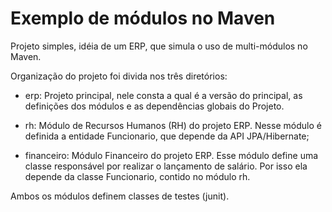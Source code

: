 Exemplo de módulos no Maven
=====================

Projeto simples, idéia de um ERP, que simula o uso de multi-módulos no Maven.

Organização do projeto foi divida nos três diretórios:

* erp: Projeto principal, nele consta a qual é a versão do principal, as definições dos módulos e as dependências globais do Projeto.

* rh: Módulo de Recursos Humanos (RH) do projeto ERP. Nesse módulo é definida a entidade Funcionario, que depende da API JPA/Hibernate;

* financeiro: Módulo Financeiro do projeto ERP. Esse módulo define uma classe responsável por realizar o lançamento de salário. Por isso ela depende da classe Funcionario, contido no módulo rh.

Ambos os módulos definem classes de testes (junit).
